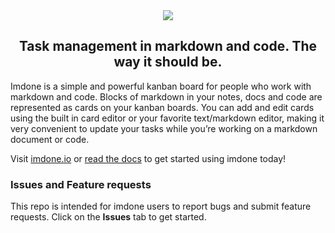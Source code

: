 <div align="center">
  <a href="https://imdone.io">
    <img src="https://cloud.githubusercontent.com/assets/233505/20074358/834b497e-a4f5-11e6-9445-344262df3276.png"/>
  </a>

  <br/>
  <h2>Task management in markdown and code. The way it should be.</h2>
</div>

Imdone is a simple and powerful kanban board for people who work with markdown and code. Blocks of markdown in your notes, docs and code are represented as cards on your kanban boards. You can add and edit cards using the built in card editor or your favorite text/markdown editor, making it very convenient to update your tasks while you’re working on a markdown document or code.

Visit [imdone.io](https://imdone.io) or [read the docs](https://imdone.io/docs) to get started using imdone today!

### Issues and Feature requests
This repo is intended for imdone users to report bugs and submit feature requests.  Click on the **Issues** tab to get started.

